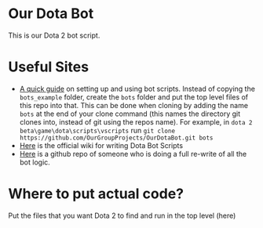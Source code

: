 # Our Dota Bot
This is our Dota 2 bot script.

# Useful Sites
 - [A quick guide](http://ruoyusun.com/2017/01/08/dota2-ai-quickstart.html)
  on setting up and using bot scripts. Instead of copying the `bots_example` folder, create the `bots` folder and put the top level files of this repo into that. This can be done when cloning by adding the name `bots` at the end of your clone command (this names the directory git clones into, instead of git using the repos name). For example, in `dota 2 beta\game\dota\scripts\vscripts` run `git clone https://github.com/OurGroupProjects/OurDotaBot.git bots`
  - [Here](https://developer.valvesoftware.com/wiki/Dota_Bot_Scripting) is the official wiki for writing Dota Bot Scripts
  - [Here](https://github.com/Nostrademous/Dota2-FullOverwrite) is a github repo of someone who is doing a full re-write of all the bot logic.

# Where to put actual code?
Put the files that you want Dota 2 to find and run in the top level (here)
